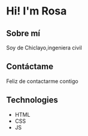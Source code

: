# Hi! I'm Rosa

## Sobre mí 

Soy de Chiclayo,ingeniera civil

## Contáctame

Feliz de contactarme contigo

## Technologies

- HTML
- CSS
- JS
